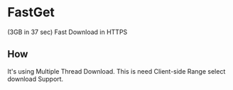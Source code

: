 # FastGet
(3GB in 37 sec) Fast Download in HTTPS

## How
It's using Multiple Thread Download.
This is need Client-side Range select download Support.
